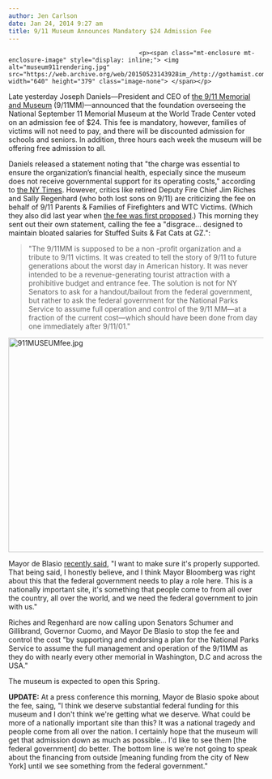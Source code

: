 ```yaml
---
author: Jen Carlson
date: Jan 24, 2014 9:27 am
title: 9/11 Museum Announces Mandatory $24 Admission Fee
---
```


	
										<p><span class="mt-enclosure mt-enclosure-image" style="display: inline;"> <img alt="museum911rendering.jpg" src="https://web.archive.org/web/20150523143928im_/http://gothamist.com/attachments/arts_jen/museum911rendering.jpg" width="640" height="379" class="image-none"> </span></p>

<p>Late yesterday Joseph Daniels&#x2014;President and CEO of <a href="https://web.archive.org/web/20150523143928/http://www.911memorial.org/museum">the 9/11 Memorial and Museum</a> (9/11MM)&#x2014;announced that the foundation overseeing the National September 11 Memorial Museum at the World Trade Center voted on an admission fee of $24. This fee is mandatory, however, families of victims will not need to pay, and there will be discounted admission for schools and seniors. In addition, three hours each week the museum will be offering free admission to all.</p>

<p>Daniels released a statement noting that &quot;the charge was essential to ensure the organization&#x2019;s financial health, especially since the museum does not receive governmental support for its operating costs,&quot; according to <a href="https://web.archive.org/web/20150523143928/http://artsbeat.blogs.nytimes.com/2014/01/23/911-museum-to-charge-24-admission/?_php=true&amp;_type=blogs&amp;_php=true&amp;_type=blogs&amp;smid=tw-share&amp;_r=1">the NY Times</a>. However, critics like retired Deputy Fire Chief Jim Riches and Sally Regenhard (who both lost sons on 9/11) are criticizing the fee on behalf of 9/11 Parents &amp; Families of Firefighters and WTC Victims. (Which they also did last year when <a href="https://web.archive.org/web/20150523143928/http://gothamist.com/2013/05/04/the_911_memorial_and_museum_will_ch.php">the fee was first proposed</a>.) This morning they sent out their own statement, calling the fee a &quot;disgrace... designed to maintain bloated salaries for Stuffed Suits &amp; Fat Cats at GZ.&quot;:</p>

<blockquote>&quot;The 9/11MM is supposed to be a non -profit organization and a tribute to 9/11 victims. It was created to tell the story of 9/11 to future generations about the worst day in American history. It was never intended to be a revenue-generating tourist attraction with a prohibitive budget and entrance fee. The solution is not for NY Senators to ask for a handout/bailout from the federal government, but rather to ask the federal government for the National Parks Service to assume full operation and control of the 9/11 MM&#x2014;at a fraction of the current cost&#x2014;which should have been done from day one immediately after 9/11/01.&quot;</blockquote>

<p><span class="mt-enclosure mt-enclosure-image" style="display: inline;"> <img alt="911MUSEUMfee.jpg" src="https://web.archive.org/web/20150523143928im_/http://gothamist.com/attachments/arts_jen/911MUSEUMfee.jpg" width="640" height="423" class="image-none"> </span></p>

<p>Mayor de Blasio <a href="https://web.archive.org/web/20150523143928/http://www.capitalnewyork.com/article/city-hall/2014/01/8538883/mayor-feds-should-fund-911-memorial">recently said</a>, &quot;I want to make sure it&apos;s properly supported. That being said, I honestly believe, and I think Mayor Bloomberg was right about this that the federal government needs to play a role here. This is a nationally important site, it&apos;s something that people come to from all over the country, all over the world, and we need the federal government to join with us.&quot;</p>

<p>Riches and Regenhard are now calling upon Senators Schumer and Gillibrand, Governor Cuomo, and Mayor De Blasio to stop the fee and control the cost &quot;by supporting and endorsing a plan for the National Parks Service to assume the full management and operation of the 9/11MM as they do with nearly every other memorial in Washington, D.C and across the USA.&quot;</p>

<p>The museum is expected to open this Spring.</p>

<p><strong>UPDATE:</strong> At a press conference this morning, Mayor de Blasio spoke about the fee, saing, &quot;I think we deserve substantial federal funding for this museum and I don&apos;t think we&apos;re getting what we deserve. What could be more of a nationally important site than this? It was a national tragedy and people come from all over the nation. I certainly hope that the museum will get that admission down as much as possible... I&apos;d like to see them [the federal government] do better. The bottom line is we&apos;re not going to speak about the financing from outside [meaning funding from the city of New York] until we see something from the federal government.&quot;</p>					
										
									
				